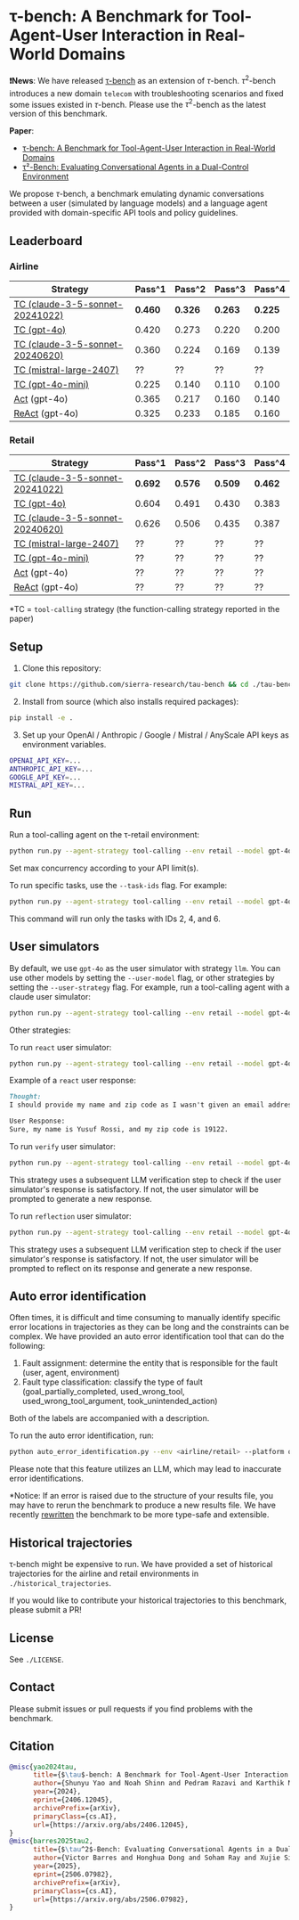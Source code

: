 # τ-bench: A Benchmark for Tool-Agent-User Interaction in Real-World Domains

**❗News**: We have released [τ-bench](https://github.com/sierra-research/tau2-bench) as an extension of $\tau$-bench. $\tau^2$-bench introduces a new domain `telecom` with troubleshooting scenarios and fixed some issues existed in $\tau$-bench. Please use the $\tau^2$-bench as the latest version of this benchmark.

**Paper**:
* [τ-bench: A Benchmark for Tool-Agent-User Interaction in Real-World Domains](https://arxiv.org/abs/2406.12045)
* [τ²-Bench: Evaluating Conversational Agents in a Dual-Control Environment](https://arxiv.org/abs/2506.07982)

We propose $\tau$-bench, a benchmark emulating dynamic conversations between a user (simulated by language models) and a language agent provided with domain-specific API tools and policy guidelines.

## Leaderboard

### Airline

| Strategy       | Pass^1 | Pass^2 | Pass^3 | Pass^4 |
| -------------- | ------ | ------ | ------ | ------ |
| [TC (claude-3-5-sonnet-20241022)](https://www.anthropic.com/news/3-5-models-and-computer-use)      | **0.460**     | **0.326**     | **0.263**     | **0.225**     |
| [TC (gpt-4o)](https://platform.openai.com/docs/guides/function-calling)     | 0.420     | 0.273     | 0.220     | 0.200     |
| [TC (claude-3-5-sonnet-20240620)](https://docs.anthropic.com/en/docs/build-with-claude/tool-use)      | 0.360     | 0.224     | 0.169     | 0.139     |
| [TC (mistral-large-2407)](https://docs.mistral.ai/capabilities/function_calling/)     | ??     | ??     | ??     | ??     |
| [TC (gpt-4o-mini)](https://platform.openai.com/docs/guides/function-calling)     | 0.225     | 0.140     | 0.110     | 0.100     |
| [Act](https://arxiv.org/abs/2210.03629) (gpt-4o)     | 0.365 | 0.217 | 0.160 | 0.140     |
| [ReAct](https://arxiv.org/abs/2210.03629) (gpt-4o)     | 0.325 | 0.233 | 0.185 | 0.160     |

### Retail

| Strategy       | Pass^1 | Pass^2 | Pass^3 | Pass^4 |
| -------------- | ------ | ------ | ------ | ------ |
| [TC (claude-3-5-sonnet-20241022)](https://www.anthropic.com/news/3-5-models-and-computer-use)      | **0.692**     | **0.576**     | **0.509**     | **0.462**     |
| [TC (gpt-4o)](https://platform.openai.com/docs/guides/function-calling)     | 0.604     | 0.491     | 0.430     | 0.383     |
| [TC (claude-3-5-sonnet-20240620)](https://docs.anthropic.com/en/docs/build-with-claude/tool-use)      | 0.626     | 0.506     | 0.435     | 0.387     |
| [TC (mistral-large-2407)](https://docs.mistral.ai/capabilities/function_calling/)     | ??     | ??     | ??     | ??     |
| [TC (gpt-4o-mini)](https://platform.openai.com/docs/guides/function-calling)     | ??     | ??     | ??     | ??     |
| [Act](https://arxiv.org/abs/2210.03629) (gpt-4o)     | ??     | ??     | ??     | ??     |
| [ReAct](https://arxiv.org/abs/2210.03629) (gpt-4o)     | ??     | ??     | ??     | ??     |

*TC = `tool-calling` strategy (the function-calling strategy reported in the paper)

## Setup

1. Clone this repository:

```bash
git clone https://github.com/sierra-research/tau-bench && cd ./tau-bench
```

2. Install from source (which also installs required packages):

```bash
pip install -e .
```

3. Set up your OpenAI / Anthropic / Google / Mistral / AnyScale API keys as environment variables.

```bash
OPENAI_API_KEY=...
ANTHROPIC_API_KEY=...
GOOGLE_API_KEY=...
MISTRAL_API_KEY=...
```

## Run

Run a tool-calling agent on the τ-retail environment:

```bash
python run.py --agent-strategy tool-calling --env retail --model gpt-4o --model-provider openai --user-model gpt-4o --user-model-provider openai --user-strategy llm --max-concurrency 10
```

Set max concurrency according to your API limit(s).

To run specific tasks, use the `--task-ids` flag. For example:

```bash
python run.py --agent-strategy tool-calling --env retail --model gpt-4o --model-provider openai --user-model gpt-4o --user-model-provider openai --user-strategy llm --max-concurrency 10 --task-ids 2 4 6
```

This command will run only the tasks with IDs 2, 4, and 6.

## User simulators

By default, we use `gpt-4o` as the user simulator with strategy `llm`. You can use other models by setting the `--user-model` flag, or other strategies by setting the `--user-strategy` flag. For example, run a tool-calling agent with a claude user simulator:

```bash
python run.py --agent-strategy tool-calling --env retail --model gpt-4o --model-provider openai --max-concurrency 10 --user-model claude-3-5-sonnet-20240620 --user-model-provider anthropic --user-strategy llm
```

Other strategies:

To run `react` user simulator:

```bash
python run.py --agent-strategy tool-calling --env retail --model gpt-4o --model-provider openai --max-concurrency 10 --user-model gpt-4o --user-model-provider openai --user-strategy react
```

Example of a `react` user response:

```md
Thought:
I should provide my name and zip code as I wasn't given an email address to use.

User Response:
Sure, my name is Yusuf Rossi, and my zip code is 19122.
```

To run `verify` user simulator:

```bash
python run.py --agent-strategy tool-calling --env retail --model gpt-4o --model-provider openai --max-concurrency 10 --user-model gpt-4o --user-model-provider openai --user-strategy verify
```

This strategy uses a subsequent LLM verification step to check if the user simulator's response is satisfactory. If not, the user simulator will be prompted to generate a new response.

To run `reflection` user simulator:

```bash
python run.py --agent-strategy tool-calling --env retail --model gpt-4o --model-provider openai --max-concurrency 10 --user-model gpt-4o --user-model-provider openai --user-strategy reflection
```

This strategy uses a subsequent LLM verification step to check if the user simulator's response is satisfactory. If not, the user simulator will be prompted to reflect on its response and generate a new response.

## Auto error identification

Often times, it is difficult and time consuming to manually identify specific error locations in trajectories as they can be long and the constraints can be complex. We have provided an auto error identification tool that can do the following:

1. Fault assignment: determine the entity that is responsible for the fault (user, agent, environment)
2. Fault type classification: classify the type of fault (goal_partially_completed, used_wrong_tool, used_wrong_tool_argument, took_unintended_action)

Both of the labels are accompanied with a description.

To run the auto error identification, run:

```bash
python auto_error_identification.py --env <airline/retail> --platform openai --results-path <the path to your results file here> --max-concurrency 16 --output-path test-auto-error-identification --max-num-failed-results 10
```

Please note that this feature utilizes an LLM, which may lead to inaccurate error identifications.

*Notice: If an error is raised due to the structure of your results file, you may have to rerun the benchmark to produce a new results file. We have recently [rewritten](https://github.com/sierra-research/tau-bench/commit/043b544371757ebb3762b3d02a6675dfe0c41798) the benchmark to be more type-safe and extensible.

## Historical trajectories

τ-bench might be expensive to run. We have provided a set of historical trajectories for the airline and retail environments in `./historical_trajectories`.

If you would like to contribute your historical trajectories to this benchmark, please submit a PR!

## License

See `./LICENSE`.

## Contact

Please submit issues or pull requests if you find problems with the benchmark.

## Citation

```bibtex
@misc{yao2024tau,
      title={$\tau$-bench: A Benchmark for Tool-Agent-User Interaction in Real-World Domains}, 
      author={Shunyu Yao and Noah Shinn and Pedram Razavi and Karthik Narasimhan},
      year={2024},
      eprint={2406.12045},
      archivePrefix={arXiv},
      primaryClass={cs.AI},
      url={https://arxiv.org/abs/2406.12045}, 
}
@misc{barres2025tau2,
      title={$\tau^2$-Bench: Evaluating Conversational Agents in a Dual-Control Environment}, 
      author={Victor Barres and Honghua Dong and Soham Ray and Xujie Si and Karthik Narasimhan},
      year={2025},
      eprint={2506.07982},
      archivePrefix={arXiv},
      primaryClass={cs.AI},
      url={https://arxiv.org/abs/2506.07982}, 
}
```
